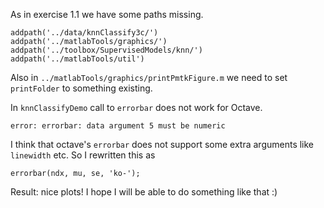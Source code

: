 As in exercise 1.1 we have some paths missing.

```
addpath('../data/knnClassify3c/')
addpath('../matlabTools/graphics/')
addpath('../toolbox/SupervisedModels/knn/')
addpath('../matlabTools/util')
```

Also in `../matlabTools/graphics/printPmtkFigure.m` we need to set `printFolder`
to something existing.

In `knnClassifyDemo` call to `errorbar` does not work for Octave.

```
error: errorbar: data argument 5 must be numeric
```

I think that octave's `errorbar` does not support some extra arguments like `linewidth` etc.
So I rewritten this as

```
errorbar(ndx, mu, se, 'ko-');
```

Result: nice plots! I hope I will be able to do something like that :)